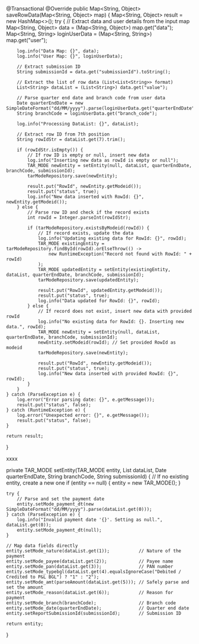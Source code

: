 @Transactional
@Override
public Map<String, Object> saveRowData(Map<String, Object> map) {
    Map<String, Object> result = new HashMap<>();
    try {
        // Extract data and user details from the input map
        Map<String, Object> data = (Map<String, Object>) map.get("data");
        Map<String, String> loginUserData = (Map<String, String>) map.get("user");

        log.info("Data Map: {}", data);
        log.info("User Map: {}", loginUserData);

        // Extract submission ID
        String submissionId = data.get("submissionId").toString();

        // Extract the list of row data (List<List<String>> format)
        List<String> dataList = (List<String>) data.get("value");

        // Parse quarter end date and branch code from user data
        Date quarterEndDate = new SimpleDateFormat("dd/MM/yyyy").parse(loginUserData.get("quarterEndDate"));
        String branchCode = loginUserData.get("branch_code");

        log.info("Processing DataList: {}", dataList);

        // Extract row ID from 7th position
        String rowIdStr = dataList.get(7).trim();

        if (rowIdStr.isEmpty()) {
            // If row ID is empty or null, insert new data
            log.info("Inserting new data as rowId is empty or null");
            TAR_MODE newEntity = setEntity(null, dataList, quarterEndDate, branchCode, submissionId);
            tarModeRepository.save(newEntity);

            result.put("RowId", newEntity.getModeid());
            result.put("status", true);
            log.info("New data inserted with RowId: {}", newEntity.getModeid());
        } else {
            // Parse row ID and check if the record exists
            int rowId = Integer.parseInt(rowIdStr);

            if (tarModeRepository.existsByModeid(rowId)) {
                // If record exists, update the data
                log.info("Updating existing data for RowId: {}", rowId);
                TAR_MODE existingEntity = tarModeRepository.findById(rowId).orElseThrow(() -> 
                    new RuntimeException("Record not found with RowId: " + rowId)
                );
                TAR_MODE updatedEntity = setEntity(existingEntity, dataList, quarterEndDate, branchCode, submissionId);
                tarModeRepository.save(updatedEntity);

                result.put("RowId", updatedEntity.getModeid());
                result.put("status", true);
                log.info("Data updated for RowId: {}", rowId);
            } else {
                // If record does not exist, insert new data with provided rowId
                log.info("No existing data for RowId: {}. Inserting new data.", rowId);
                TAR_MODE newEntity = setEntity(null, dataList, quarterEndDate, branchCode, submissionId);
                newEntity.setModeid(rowId); // Set provided RowId as modeid
                tarModeRepository.save(newEntity);

                result.put("RowId", newEntity.getModeid());
                result.put("status", true);
                log.info("New data inserted with provided RowId: {}", rowId);
            }
        }
    } catch (ParseException e) {
        log.error("Error parsing date: {}", e.getMessage());
        result.put("status", false);
    } catch (RuntimeException e) {
        log.error("Unexpected error: {}", e.getMessage());
        result.put("status", false);
    }

    return result;
}


xxxx

private TAR_MODE setEntity(TAR_MODE entity, List<String> dataList, Date quarterEndDate, String branchCode, String submissionId) {
    // If no existing entity, create a new one
    if (entity == null) {
        entity = new TAR_MODE();
    }

    try {
        // Parse and set the payment date
        entity.setMode_payment_dt(new SimpleDateFormat("dd/MM/yyyy").parse(dataList.get(0)));
    } catch (ParseException e) {
        log.info("Invalid payment date '{}'. Setting as null.", dataList.get(0));
        entity.setMode_payment_dt(null);
    }

    // Map data fields directly
    entity.setMode_nature(dataList.get(1));           // Nature of the payment
    entity.setMode_payee(dataList.get(2));            // Payee name
    entity.setMode_pan(dataList.get(3));              // PAN number
    entity.setMode_typebgl(dataList.get(4).equalsIgnoreCase("Debited / Credited to P&L BGL") ? "1" : "2");
    entity.setMode_amt(parseAmount(dataList.get(5))); // Safely parse and set the amount
    entity.setMode_reason(dataList.get(6));           // Reason for payment
    entity.setMode_branch(branchCode);                // Branch code
    entity.setMode_date(quarterEndDate);              // Quarter end date
    entity.setReportSubmissionId(submissionId);       // Submission ID

    return entity;
}